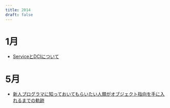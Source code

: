 ```yaml
---
title: 2014
draft: false
---
```


# 1月
- [ServiceとDCIについて](https://blog.j5ik2o.me/entry/2014/01/03/051100)

# 5月
- [新人プログラマに知っておいてもらいたい人類がオブジェクト指向を手に入れるまでの軌跡](https://qiita.com/hirokidaichi/items/591ad96ab12938878fe1)

